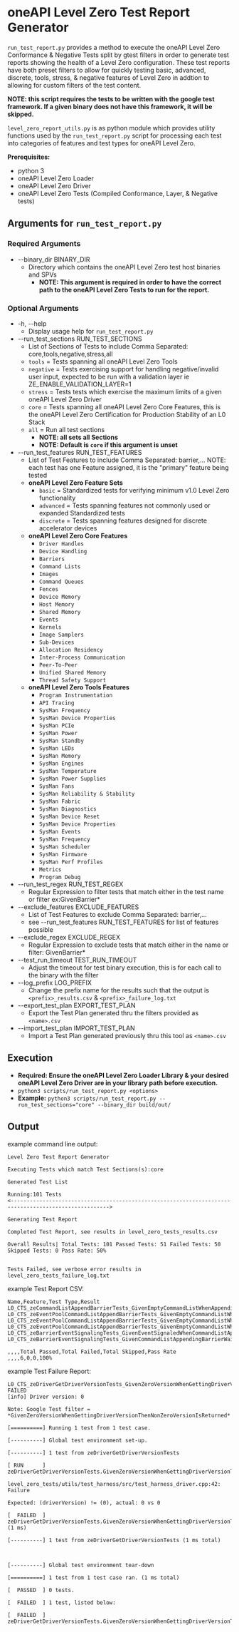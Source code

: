 # oneAPI Level Zero Test Report Generator

`run_test_report.py` provides a method to execute the oneAPI Level Zero Conformance & Negative Tests split by gtest filters in order to generate test reports showing the health of a Level Zero configuration. These test reports have both preset filters to allow for quickly testing basic, advanced, discrete, tools, stress, & negative features of Level Zero in addtion to allowing for custom filters of the test content.

**NOTE: this script requires the tests to be written with the google test framework. If a given binary does not have this framework, it will be skipped.**

`level_zero_report_utils.py` is as python module which provides utility functions used by the `run_test_report.py` script for processing each test into categories of features and test types for oneAPI Level Zero.

**Prerequisites:**
 * python 3
 * oneAPI Level Zero Loader
 * oneAPI Level Zero Driver
 * oneAPI Level Zero Tests (Compiled Conformance, Layer, & Negative tests)

## Arguments for `run_test_report.py`
### Required Arguments
 * --binary_dir BINARY_DIR
   * Directory which contains the oneAPI Level Zero test host binaries and SPVs
     * **NOTE: This argument is required in order to have the correct path to the oneAPI Level Zero Tests to run for the report.**
### Optional Arguments
 * -h, --help
   * Display usage help for `run_test_report.py`
 * --run_test_sections RUN_TEST_SECTIONS
   * List of Sections of Tests to include Comma Separated: core,tools,negative,stress,all
   * `tools` = Tests spanning all oneAPI Level Zero Tools
   * `negative` = Tests exercising support for handling negative/invalid user input, expected to be run with a validation layer ie ZE_ENABLE_VALIDATION_LAYER=1
   * `stress` = Tests tests which exercise the maximum limits of a given oneAPI Level Zero Driver
   * `core` = Tests spanning all oneAPI Level Zero Core Features, this is the oneAPI Level Zero Certification for Production Stability of an L0 Stack
   * `all` = Run all test sections
     * **NOTE: all sets all Sections**
     * **NOTE: Default is `core` if this argument is unset**
 * --run_test_features RUN_TEST_FEATURES
   * List of Test Features to include Comma Separated: barrier,... NOTE: each test has one Feature assigned, it is the "primary" feature being tested
   * **oneAPI Level Zero Feature Sets**
     * `basic` = Standardized tests for verifying minimum v1.0 Level Zero functionality
     * `advanced` = Tests spanning features not commonly used or expanded Standardized tests
     * `discrete` = Tests spanning features designed for discrete accelerator devices
   * **oneAPI Level Zero Core Features**
     * `Driver Handles`
     * `Device Handling`
     * `Barriers`
     * `Command Lists`
     * `Images`
     * `Command Queues`
     * `Fences`
     * `Device Memory`
     * `Host Memory`
     * `Shared Memory`
     * `Events`
     * `Kernels`
     * `Image Samplers`
     * `Sub-Devices`
     * `Allocation Residency`
     * `Inter-Process Communication`
     * `Peer-To-Peer`
     * `Unified Shared Memory`
     * `Thread Safety Support`
   * **oneAPI Level Zero Tools Features**
     * `Program Instrumentation`
     * `API Tracing`
     * `SysMan Frequency`
     * `SysMan Device Properties`
     * `SysMan PCIe`
     * `SysMan Power`
     * `SysMan Standby`
     * `SysMan LEDs`
     * `SysMan Memory`
     * `SysMan Engines`
     * `SysMan Temperature`
     * `SysMan Power Supplies`
     * `SysMan Fans`
     * `SysMan Reliability & Stability`
     * `SysMan Fabric`
     * `SysMan Diagnostics`
     * `SysMan Device Reset`
     * `SysMan Device Properties`
     * `SysMan Events`
     * `SysMan Frequency`
     * `SysMan Scheduler`
     * `SysMan Firmware`
     * `SysMan Perf Profiles`
     * `Metrics`
     * `Program Debug`
 * --run_test_regex RUN_TEST_REGEX
   * Regular Expression to filter tests that match either in the test name or filter ex:GivenBarrier*
 * --exclude_features EXCLUDE_FEATURES
   * List of Test Features to exclude Comma Separated: barrier,...
   * see --run_test_features RUN_TEST_FEATURES for list of features possible
 * --exclude_regex EXCLUDE_REGEX
   * Regular Expression to exclude tests that match either in the name or filter: GivenBarrier*
 * --test_run_timeout TEST_RUN_TIMEOUT
   * Adjust the timeout for test binary execution, this is for each call to the binary with the filter
 * --log_prefix LOG_PREFIX
   * Change the prefix name for the results such that the output is `<prefix>_results.csv` & `<prefix>_failure_log.txt`
* --export_test_plan EXPORT_TEST_PLAN
   * Export the Test Plan generated thru the filters provided as `<name>.csv`
* --import_test_plan IMPORT_TEST_PLAN
   * Import a Test Plan generated previously thru this tool as `<name>.csv`

## Execution
 * **Required: Ensure the oneAPI Level Zero Loader Library & your desired oneAPI Level Zero Driver are in your library path before execution.**
 * `python3 scripts/run_test_report.py <options>`
 * **Example:** `python3 scripts/run_test_report.py --run_test_sections="core" --binary_dir build/out/`

## Output

example command line output:

    Level Zero Test Report Generator

    Executing Tests which match Test Sections(s):core

    Generated Test List

    Running:101 Tests
    <----------------------------------------------------------------------------------------------------->

    Generating Test Report

    Completed Test Report, see results in level_zero_tests_results.csv

    Overall Results| Total Tests: 101 Passed Tests: 51 Failed Tests: 50 Skipped Tests: 0 Pass Rate: 50%


    Tests Failed, see verbose error results in level_zero_tests_failure_log.txt

example Test Report CSV:

    Name,Feature,Test Type,Result
    L0_CTS_zeCommandListAppendBarrierTests_GivenEmptyCommandListWhenAppendingBarrierThenSuccessIsReturned,Barriers,basic,PASSED
    L0_CTS_zeEventPoolCommandListAppendBarrierTests_GivenEmptyCommandListWhenAppendingBarrierWithEventThenSuccessIsReturned,Barriers,basic,PASSED
    L0_CTS_zeEventPoolCommandListAppendBarrierTests_GivenEmptyCommandListWhenAppendingBarrierWithEventsThenSuccessIsReturned,Barriers,basic,PASSED
    L0_CTS_zeEventPoolCommandListAppendBarrierTests_GivenEmptyCommandListWhenAppendingBarrierWithSignalEventAndWaitEventsThenSuccessIsReturned,Barriers,basic,PASSED
    L0_CTS_zeBarrierEventSignalingTests_GivenEventSignaledWhenCommandListAppendingBarrierThenHostDetectsEventSuccessfully,Barriers,basic,PASSED
    L0_CTS_zeBarrierEventSignalingTests_GivenCommandListAppendingBarrierWaitsForEventsWhenHostAndCommandListSendSignalsThenCommandListExecutesSuccessfully,Barriers,basic,PASSED

    ,,,,Total Passed,Total Failed,Total Skipped,Pass Rate
    ,,,,6,0,0,100%

example Test Failure Report:

    L0_CTS_zeDriverGetDriverVersionTests_GivenZeroVersionWhenGettingDriverVersionThenNonZeroVersionIsReturned FAILED
    [info] Driver version: 0

    Note: Google Test filter = *GivenZeroVersionWhenGettingDriverVersionThenNonZeroVersionIsReturned*

    [==========] Running 1 test from 1 test case.

    [----------] Global test environment set-up.

    [----------] 1 test from zeDriverGetDriverVersionTests

    [ RUN      ] zeDriverGetDriverVersionTests.GivenZeroVersionWhenGettingDriverVersionThenNonZeroVersionIsReturned

    level_zero_tests/utils/test_harness/src/test_harness_driver.cpp:42: Failure

    Expected: (driverVersion) != (0), actual: 0 vs 0

    [  FAILED  ] zeDriverGetDriverVersionTests.GivenZeroVersionWhenGettingDriverVersionThenNonZeroVersionIsReturned (1 ms)

    [----------] 1 test from zeDriverGetDriverVersionTests (1 ms total)



    [----------] Global test environment tear-down

    [==========] 1 test from 1 test case ran. (1 ms total)

    [  PASSED  ] 0 tests.

    [  FAILED  ] 1 test, listed below:

    [  FAILED  ] zeDriverGetDriverVersionTests.GivenZeroVersionWhenGettingDriverVersionThenNonZeroVersionIsReturned

